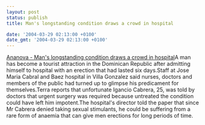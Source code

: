 ```yaml
---
layout: post
status: publish
title: Man's longstanding condition draws a crowd in hospital

date: '2004-03-29 02:13:00 +0100'
date_gmt: '2004-03-29 02:13:00 +0100'
---
```

<a title="Ananova - Man's longstanding condition draws a crowd in hospital" href="http://www.ananova.com/news/story/sm_891867.html?menu=news.quirkies.unlucky">Ananova - Man's longstanding condition draws a crowd in hospital</a>A man has become a tourist attraction in the Dominican Republic after admitting himself to hospital with an erection that had lasted six days.Staff at Jose Maria Cabral and Baez hospital in Villa Gonzalez said nurses, doctors and members of the public had turned up to glimpse his predicament for themselves.Terra reports that unfortunate Igancio Cabrera, 25, was told by doctors that urgent surgery was required because untreated the condition could have left him impotent.The hospital's director told the paper that since Mr Cabrera denied taking sexual stimulants, he could be suffering from a rare form of anaemia that can give men erections for long periods of time.
